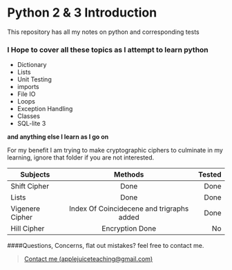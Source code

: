 Python 2 & 3 Introduction 
===================


This repository has all my notes on python and corresponding tests


### I Hope to cover all these topics as I attempt to learn python 
* Dictionary
* Lists
* Unit Testing
* imports
* File IO
* Loops
* Exception Handling
* Classes
* SQL-lite 3

**and anything else I learn as I go on**



For my benefit I am trying to make cryptographic ciphers to culminate in
my learning, ignore that folder if you are not interested.

| Subjects      | Methods       | Tested  |
| ------------- |:-------------:| -----:|
| Shift Cipher| Done | Done |
| Lists| Done|Done|
| Vigenere Cipher|Index Of Coincidecene and trigraphs added|Done|
| Hill Cipher|Encryption Done|No|



####Questions, Concerns, flat out mistakes?  feel free to contact me.

> [Contact me (applejuiceteaching@gmail.com)](mailto:applejuiceteaching@gmail.com)